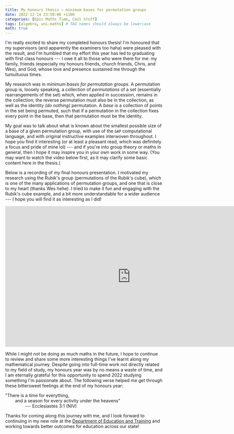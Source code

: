 ```yaml
---
title: My honours thesis — minimum bases for permutation groups
date: 2022-12-14 23:50:00 +1100
categories: [Epic Maths Time, Cool Stuff]
tags: [algebra, uni-maths] # TAG names should always be lowercase
math: true
---
```


I'm really excited to share my completed honours thesis! I'm honoured that my supervisors (and apparently the examiners too haha) were pleased with the result, and I'm humbled that my effort this year has led to graduating with first class honours --- I owe it all to those who were there for me: my family, friends (especially my honours friends, church friends, Chris, and Wes), and God, whose love and presence sustained me through the tumultuous times.

My research was in *minimum bases for permutation groups*. A permutation group is, loosely speaking, a collection of *permutations* of a set (essentially rearrangements of the set) which, when applied in succession, remains in the collection; the reverse permutation must also be in the collection, as well as the identity *(do nothing)* permutation. A *base* is a collection of points in the set being permuted, such that if a permutation in the collection fixes every point in the base, then that permutation must be the identity.

My goal was to talk about what is known about the smallest possible size of a base of a given permutation group, with use of the `GAP` computational language, and with original instructive examples interwoven throughout. I hope you find it interesting (or at least a pleasant read, which was definitely a focus and pride of mine lol) --- and if you're into group theory or maths in general, then I hope it may inspire you in your own work in some way. (You may want to watch the video below first, as it may clarify some basic content here in the thesis.)

<object data="{{ site.url }}{{ site.baseurl }}/pdfs/Lawrence_Chen_-_Minimum_bases_for_permutation_groups_-_Final_report_2022-10-26_(corrected)_with_marks.pdf" width="800" height="800" type="application/pdf"></object>

Below is a recording of my final honours presentation. I motivated my research using the Rubik's group (permutations of the Rubik's cube), which is one of the many applications of permutation groups, and one that is close to my heart (thanks Wes hehe). I tried to make it fun and engaging with the Rubik's cube example, and a bit more understandable for a wider audience --- I hope you will find it as interesting as I did!

<iframe width="800" height="450" src="https://www.youtube.com/embed/CwkCJISUu8Q" title="YouTube video player" frameborder="0" allow="accelerometer; autoplay; clipboard-write; encrypted-media; gyroscope; picture-in-picture" allowfullscreen></iframe>

While I might not be doing as much maths in the future, I hope to continue to review and share some more interesting things I've learnt along my mathematical journey. Despite going into full-time work not directly related to my field of study, my honours year was by no means a waste of time, and I am eternally grateful for this opportunity to spend 2022 studying something I'm passionate about. The following verse helped me get through these bittersweet feelings at the end of my honours year:

"There is a time for everything,\
&nbsp;&nbsp;&nbsp;&nbsp;&nbsp;&nbsp;&nbsp;&nbsp;and a season for every activity under the heavens"\
&nbsp;&nbsp;&nbsp;&nbsp;&nbsp;&nbsp;&nbsp;&nbsp;&nbsp;&nbsp;&nbsp;&nbsp;&nbsp;&nbsp;&nbsp;&nbsp;--- Ecclesiastes 3:1 (NIV)

Thanks for coming along this journey with me, and I look forward to continuing in my new role at the [Department of Education and Training](https://education.vic.gov.au/) and working towards better outcomes for education across our state!
